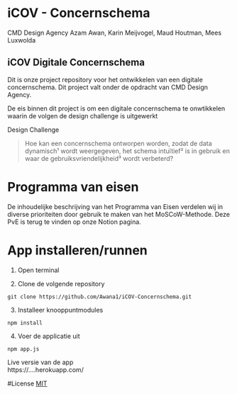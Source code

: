 # iCOV - Concernschema

CMD Design Agency
Azam Awan, Karin Meijvogel, Maud Houtman, Mees Luxwolda

## iCOV Digitale Concernschema

Dit is onze project repository voor het ontwikkelen van een digitale concernschema. Dit project valt onder de opdracht van CMD Design Agency.

De eis binnen dit project is om een digitale concernschema te onwtikkelen waarin de volgen de design challenge is uitgewerkt

Design Challenge
> Hoe kan een concernschema ontworpen worden, zodat de data dynamisch¹ wordt weergegeven, het schema intuïtief² is in gebruik en waar de gebruiksvriendelijkheid³ wordt verbeterd? 

# Programma van eisen
De inhoudelijke beschrijving van het Programma van Eisen verdelen wij in diverse prioriteiten door gebruik te maken van het MoSCoW-Methode. Deze PvE is terug te vinden op onze Notion pagina. 


# App installeren/runnen

1. Open terminal

2. Clone de volgende repository
```
git clone https://github.com/Awana1/iCOV-Concernschema.git
```

3. Installeer knooppuntmodules
```
npm install
```

4. Voer de applicatie uit
```
npm app.js
```

Live versie van de app<br>
https://....herokuapp.com/


#License
[MIT](https://github.com/Awana1/iCOV-Concernschema/blob/master/LICENSE)
